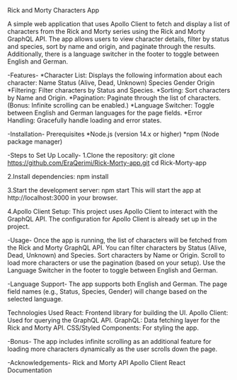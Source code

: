 Rick and Morty Characters App

A simple web application that uses Apollo Client to fetch and display a list of characters from the Rick and Morty series using the Rick and Morty GraphQL API. The app allows users to view character details, filter by status and species, sort by name and origin, and paginate through the results. Additionally, there is a language switcher in the footer to toggle between English and German.

-Features-
*Character List: Displays the following information about each character:
    Name
    Status (Alive, Dead, Unknown)
    Species
    Gender
    Origin
*Filtering: Filter characters by Status and Species.
*Sorting: Sort characters by Name and Origin.
*Pagination: Paginate through the list of characters. (Bonus: Infinite scrolling can be enabled.)
*Language Switcher: Toggle between English and German languages for the page fields.
*Error Handling: Gracefully handle loading and error states.

-Installation-
Prerequisites
*Node.js (version 14.x or higher)
*npm (Node package manager)

-Steps to Set Up Locally-
1.Clone the repository:
git clone https://github.com/EraQerimi/Rick-Morty-app.git
cd Rick-Morty-app

2.Install dependencies:
npm install

3.Start the development server:
npm start
This will start the app at http://localhost:3000 in your browser.

4.Apollo Client Setup: This project uses Apollo Client to interact with the GraphQL API. The configuration for Apollo Client is already set up in the project.

-Usage-
Once the app is running, the list of characters will be fetched from the Rick and Morty GraphQL API.
You can filter characters by Status (Alive, Dead, Unknown) and Species.
Sort characters by Name or Origin.
Scroll to load more characters or use the pagination (based on your setup).
Use the Language Switcher in the footer to toggle between English and German.

-Language Support-
The app supports both English and German. The page field names (e.g., Status, Species, Gender) will change based on the selected language.

Technologies Used
React: Frontend library for building the UI.
Apollo Client: Used for querying the GraphQL API.
GraphQL: Data fetching layer for the Rick and Morty API.
CSS/Styled Components: For styling the app.

-Bonus-
The app includes infinite scrolling as an additional feature for loading more characters dynamically as the user scrolls down the page.

-Acknowledgements-
Rick and Morty API
Apollo Client
React Documentation

